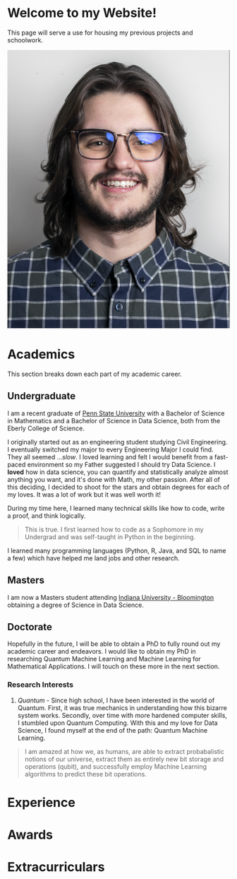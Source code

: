 # Welcome to my Website!
This page will serve a use for housing my previous projects and schoolwork. 

![Collin](assets/images/profile.jpg)

# Academics
This section breaks down each part of my academic career.

## Undergraduate
I am a recent graduate of [Penn State University](https://psu.edu) with a Bachelor of Science in Mathematics and a Bachelor of Science in Data Science, both from the Eberly College of Science. 

I originally started out as an engineering student studying Civil Engineering. I eventually switched my major to every Engineering Major I could find. They all seemed ...*slow*. I loved learning and felt I would benefit from a fast-paced environment so my Father suggested I should try Data Science. I **loved** how in data science, you can quantify and statistically analyze almost anything you want, and it's done with Math, my other passion. After all of this deciding, I decided to shoot for the stars and obtain degrees for each of my loves. It was a lot of work but it was well worth it!

During my time here, I learned many technical skills like how to code, write a proof, and think logically.
> This is true. I first learned how to code as a Sophomore in my Undergrad and was self-taught in Python in the beginning.

I learned many programming languages (Python, R, Java, and SQL to name a few) which have helped me land jobs and other research. 

## Masters
I am now a Masters student attending [Indiana University - Bloomington](https://iu.edu) obtaining a degree of Science in Data Science.

## Doctorate
Hopefully in the future, I will be able to obtain a PhD to fully round out my academic career and endeavors. I would like to obtain my PhD in researching Quantum Machine Learning and Machine Learning for Mathematical Applications. I will touch on these more in the next section.

### Research Interests
1. *Quantum* - Since high school, I have been interested in the world of Quantum. First, it was true mechanics in understanding how this bizarre system works. Secondly, over time with more hardened computer skills, I stumbled upon Quantum Computing. With this and my love for Data Science, I found myself at the end of the path: Quantum Machine Learning. 
>I am amazed at how we, as humans, are able to extract probabalistic notions of our universe, extract them as entirely new bit storage and operations (qubit), and successfully employ Machine Learning algorithms to predict these bit operations.

# Experience

# Awards

# Extracurriculars
